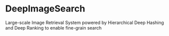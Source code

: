# DeepImageSearch
Large-scale Image Retrieval System powered by Hierarchical Deep Hashing and Deep Ranking to enable fine-grain search
